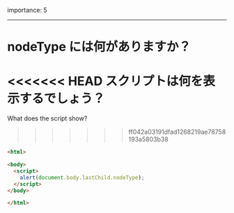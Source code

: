 importance: 5

---

# nodeType には何がありますか？

<<<<<<< HEAD
スクリプトは何を表示するでしょう？
=======
What does the script show?
>>>>>>> ff042a03191dfad1268219ae78758193a5803b38

```html
<html>

<body>
  <script>
    alert(document.body.lastChild.nodeType);
  </script>
</body>

</html>
```
